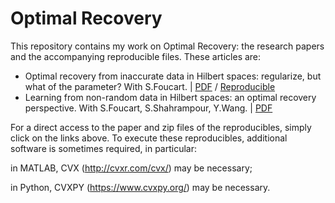 # Optimal Recovery

This repository contains my work on Optimal Recovery: the research papers and the accompanying reproducible files. These articles are:

* Optimal recovery from inaccurate data in Hilbert spaces: regularize, but what of the parameter? With S.Foucart. | <a href="https://github.com/liaochunyang/Optimal_Recovery/blob/main/Hilbert_error_Reg/ORHilbert_Reg.pdf" target="_blank">PDF</a> / <a href="https://github.com/liaochunyang/Optimal_Recovery/blob/main/Hilbert_error_Reg/ORHilbert_Reg_repro.zip" target="_blank">Reproducible</a>
* Learning from non-random data in Hilbert spaces: an optimal recovery perspective. With S.Foucart, S.Shahrampour, Y.Wang. | <a href="https://github.com/liaochunyang/Optimal_Recovery/blob/main/Non-Random/LearningHilbert2.pdf" target="_blank">PDF</a>


For a direct access to the paper and zip files of the reproducibles, simply click on the links above. To execute these reproducibles, additional software is sometimes required, in particular:


in MATLAB, CVX (http://cvxr.com/cvx/) may be necessary;

in Python, CVXPY (https://www.cvxpy.org/) may be necessary.

